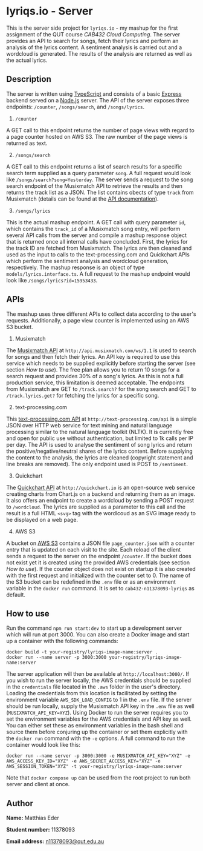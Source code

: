 # lyriqs.io - Server

This is the server side project for `lyriqs.io` - my mashup for the first assignment of the QUT course *CAB432 Cloud Computing*. The server provides an API to search for songs, fetch their lyrics and perform an analysis of the lyrics content. A sentiment analysis is carried out and a wordcloud is generated. The results of the analysis are returned as well as the actual lyrics. 

## Description
The server is written using [TypeScript](https://www.typescriptlang.org/) and consists of a basic [Express](https://expressjs.com/en/starter/installing.html) backend served on a [Node.js](https://nodejs.org/en/) server. The API of the server exposes three endpoints: `/counter`, `/songs/search`, and `/songs/lyrics`.

1. `/counter`

A GET call to this endpoint returns the number of page views with regard to a page counter hosted on AWS S3. The raw number of the page views is returned as text.

2. `/songs/search`

A GET call to this endpoint returns a list of search results for a specific search term supplied as a query parameter `song`. A full request would look like `/songs/search?song=Yesterday`. The server sends a request to the song search endpoint of the Musixmatch API to retrieve the results and then returns the track list as a JSON. The list contains obects of type `track` from Musixmatch (details can be found at the [API documentation](https://developer.musixmatch.com/documentation/api-reference/track)).

3. `/songs/lyrics`

This is the actual mashup endpoint. A GET call with query parameter `id`, which contains the `track_id` of a Musixmatch song entry, will perform several API calls from the server and compile a mashup response object that is returned once all internal calls have concluded. First, the lyrics for the track ID are fetched from Musixmatch. The lyrics are then cleaned and used as the input to calls to the text-processing.com and Quickchart APIs which perform the sentiment analysis and wordcloud generation, respectively. The mashup response is an object of type `models/lyrics.interface.ts`. A full request to the mashup endpoint would look like `/songs/lyrics?id=15953433`.

## APIs
The mashup uses three different APIs to collect data according to the user's requests. Additionally, a page view counter is implemented using an AWS S3 bucket.

1. Musixmatch

The [Musixmatch API](https://developer.musixmatch.com/documentation/api-methods) at `http://api.musixmatch.com/ws/1.1` is used to search for songs and then fetch their lyrics. An API key is required to use this service which needs to be supplied explicitly before starting the server (see section *How to use*). The free plan allows you to return 10 songs for a search request and provides 30% of a song's lyrics. As this is not a full production service, this limitation is deemed acceptable. The endpoints from Musixmatch are GET to `/track.search?` for the song search and GET to `/track.lyrics.get?` for fetching the lyrics for a specific song.

2. text-processing.com

This [text-processing.com API](http://text-processing.com/docs/index.html) at `http://text-processing.com/api` is a simple JSON over HTTP web service for text mining and natural language processing similar to the natural language toolkit (NLTK). It is currently free and open for public use without authentication, but limited to 1k calls per IP per day. The API is used to analyse the sentiment of song lyrics and return the positive/negative/neutral shares of the lyrics content. Before supplying the content to the analysis, the lyrics are cleaned (copyright statement and line breaks are removed). The only endpoint used is POST to `/sentiment`.

3. Quickchart

The [Quickchart API](https://quickchart.io/documentation/) at `http://quickchart.io` is an open-source web service creating charts from Chart.js on a backend and returning them as an image. It also offers an endpoint to create a wordcloud by sending a POST request to `/wordcloud`. The lyrics are supplied as a parameter to this call and the result is a full HTML `<svg>` tag with the wordlcoud as an SVG image ready to be displayed on a web page.

4. AWS S3

A bucket on [AWS S3](https://aws.amazon.com/s3/) contains a JSON file `page_counter.json` with a counter entry that is updated on each visit to the site. Each reload of the client sends a request to the server on the endpoint `/counter`. If the bucket does not exist yet it is created using the provided AWS credentials (see section *How to use*). If the counter object does not exist on startup it is also created with the first request and initialized with the counter set to 0. The name of the S3 bucket can be redefined in the `.env` file or as an environment variable in the `docker run` command. It is set to `cab432-n11378093-lyriqs` as default. 


## How to use
Run the command `npm run start:dev` to start up a development server which will run at port 3000. You can also create a Docker image and start up a container with the following commands: 
```
docker build -t your-registry/lyriqs-image-name:server .
docker run --name server -p 3000:3000 your-registry/lyriqs-image-name:server
```
The server application will then be available at `http://localhost:3000/`. If you wish to run the server locally, the AWS credentials should be supplied in the `credentials` file located in the `.aws` folder in the user's directory. Loading the credentials from this location is facilitated by setting the environment variable `AWS_SDK_LOAD_CONFIG` to 1 in the `.env` file. If the server should be run locally, supply the Musixmatch API key in the `.env` file as well (`MUSIXMATCH_API_KEY=XYZ`). Using Docker to run the server requires you to set the environment variables for the AWS credentials and API key as well. You can either set these as environment variables in the bash shell and source them before conjuring up the container or set them explicitly with the `docker run` command with the `-e` options. A full command to run the container would look like this:

`docker run --name server -p 3000:3000 -e MUSIXMATCH_API_KEY="XYZ" -e AWS_ACCESS_KEY_ID="XYZ" -e AWS_SECRET_ACCESS_KEY="XYZ" -e AWS_SESSION_TOKEN="XYZ" -t your-registry/lyriqs-image-name:server`

Note that `docker compose up` can be used from the root project to run both server and client at once.

## Author

**Name:** Matthias Eder

**Student number:** 11378093

**Email address:** n11378093@qut.edu.au